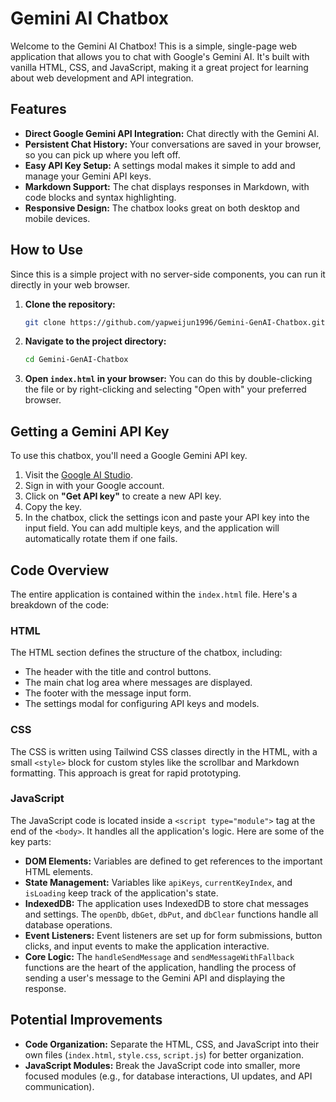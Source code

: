 # Gemini AI Chatbox

Welcome to the Gemini AI Chatbox! This is a simple, single-page web application that allows you to chat with Google's Gemini AI. It's built with vanilla HTML, CSS, and JavaScript, making it a great project for learning about web development and API integration.

## Features

*   **Direct Google Gemini API Integration:** Chat directly with the Gemini AI.
*   **Persistent Chat History:** Your conversations are saved in your browser, so you can pick up where you left off.
*   **Easy API Key Setup:** A settings modal makes it simple to add and manage your Gemini API keys.
*   **Markdown Support:** The chat displays responses in Markdown, with code blocks and syntax highlighting.
*   **Responsive Design:** The chatbox looks great on both desktop and mobile devices.

## How to Use

Since this is a simple project with no server-side components, you can run it directly in your web browser.

1.  **Clone the repository:**
    ```bash
    git clone https://github.com/yapweijun1996/Gemini-GenAI-Chatbox.git
    ```
2.  **Navigate to the project directory:**
    ```bash
    cd Gemini-GenAI-Chatbox
    ```
3.  **Open `index.html` in your browser:**
    You can do this by double-clicking the file or by right-clicking and selecting "Open with" your preferred browser.

## Getting a Gemini API Key

To use this chatbox, you'll need a Google Gemini API key.

1.  Visit the [Google AI Studio](https://aistudio.google.com/).
2.  Sign in with your Google account.
3.  Click on **"Get API key"** to create a new API key.
4.  Copy the key.
5.  In the chatbox, click the settings icon and paste your API key into the input field. You can add multiple keys, and the application will automatically rotate them if one fails.

## Code Overview

The entire application is contained within the `index.html` file. Here's a breakdown of the code:

### HTML

The HTML section defines the structure of the chatbox, including:
*   The header with the title and control buttons.
*   The main chat log area where messages are displayed.
*   The footer with the message input form.
*   The settings modal for configuring API keys and models.

### CSS

The CSS is written using Tailwind CSS classes directly in the HTML, with a small `<style>` block for custom styles like the scrollbar and Markdown formatting. This approach is great for rapid prototyping.

### JavaScript

The JavaScript code is located inside a `<script type="module">` tag at the end of the `<body>`. It handles all the application's logic. Here are some of the key parts:

*   **DOM Elements:** Variables are defined to get references to the important HTML elements.
*   **State Management:** Variables like `apiKeys`, `currentKeyIndex`, and `isLoading` keep track of the application's state.
*   **IndexedDB:** The application uses IndexedDB to store chat messages and settings. The `openDb`, `dbGet`, `dbPut`, and `dbClear` functions handle all database operations.
*   **Event Listeners:** Event listeners are set up for form submissions, button clicks, and input events to make the application interactive.
*   **Core Logic:** The `handleSendMessage` and `sendMessageWithFallback` functions are the heart of the application, handling the process of sending a user's message to the Gemini API and displaying the response.

## Potential Improvements

*   **Code Organization:** Separate the HTML, CSS, and JavaScript into their own files (`index.html`, `style.css`, `script.js`) for better organization.
*   **JavaScript Modules:** Break the JavaScript code into smaller, more focused modules (e.g., for database interactions, UI updates, and API communication).
